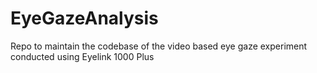 # EyeGazeAnalysis
Repo to maintain the codebase of the video based eye gaze experiment conducted using Eyelink 1000 Plus
